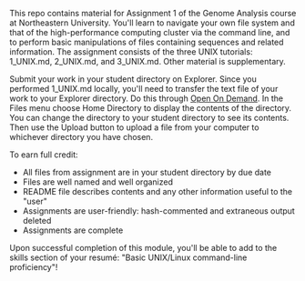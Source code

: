 This repo contains material for Assignment 1 of the Genome Analysis course at Northeastern University. You'll learn to navigate your own file system and that of the high-performance computing cluster via the command line, and to perform basic manipulations of files containing sequences and related information. The assignment consists of the three UNIX tutorials: 1_UNIX.md, 2_UNIX.md, and 3_UNIX.md. Other material is supplementary.

Submit your work in your student directory on Explorer. Since you performed 1_UNIX.md locally, you'll need to transfer the text file of your work to your Explorer directory. Do this through [Open On Demand](https://ood.explorer.northeastern.edu/). In the Files menu choose Home Directory to display the contents of the directory. You can change the directory to your student directory to see its contents. Then use the Upload button to upload a file from your computer to whichever directory you have chosen.

To earn full credit:
+ All files from assignment are in your student directory by due date
+ Files are well named and well organized
+ README file describes contents and any other information useful to the "user"
+ Assignments are user-friendly: hash-commented and extraneous output deleted
+ Assignments are complete


Upon successful completion of this module, you'll be able to add to the skills section of your resumé: "Basic UNIX/Linux command-line proficiency"!
